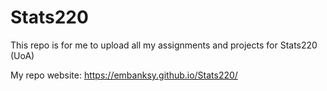 # Stats220
This repo is for me to upload all my assignments and projects for Stats220 (UoA)

My repo website: https://embanksy.github.io/Stats220/
